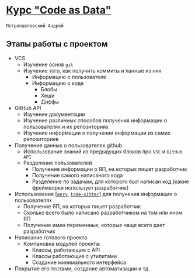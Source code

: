 # [Курс "Code as Data"](https://gist.github.com/EgorBu/e4e6cf7e2c907e29ee9730..)
```css
Петропавловский Андрей
```
## Этапы работы с проектом
- VCS
	- Изучение основ `git`
	- Изучение того, как получить коммиты и ланные из них
		- Информацию о пользователе
		- Информацию о коде
			- Блобы
			- Хеши
			- Диффы
- GitHub API
	- Изучение документации
	- Изучение различных способов получения информации о пользователях и их репозиториях
	- Изучение информации о получении информации из самих репозиториев
- Получение данных о пользователях github
	- Использование знаний из предыдущих блоков про `VSC` и `GitHub API`
	- Разделение пользователей
		- Получение информации о ЯП, на которых пишет разработчик
		- Получение самого написаного кода
		- Разделение по задачам, для которого был написан код (какие фреймворки использует разработчик)
- Использование [[`enry`](https://github.com/go-enry/go-enry), [`tree-sitter`](https://github.com/tree-sitter/tree-sitter)] для получения информации о пользователях
	- Получение ЯП, на которых пишет разработчик
	- Сколько всего было написано разработчиком на том или ином ЯП
	- Получение имен переменных, которые чаще всего дает разработчик
- Написание готового проекта
	- Компановка модулей проекта:
		- Классы, работающие с API
		- Классы работающие с утилитами
		- Создание минимального интерфейса
- Покрытие его тестами, создание автоматизации и тд.
